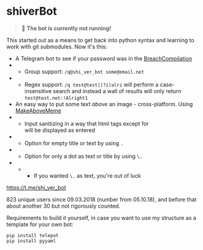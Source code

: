 # shiverBot
> 🔴 **The bot is currently not running!**

This started out as a means to get back into python syntax and learning to work with git submodules. Now it's this:
* A Telegram bot to see if your password was in the [BreachCompilation](https://www.reddit.com/r/netsec/comments/7kqpx9/recent_14_billion_password_breach_compilation_as/)
* * Group support: `/q@shi_ver_bot some@email.net`
* * Regex support: `/q test@test|(?i)alri` will perform a case-insensitive search and instead a wall of results will only return `test@test.net:!Alright1`
* An easy way to put some text _above_ an image - cross-platform. Using [MakeAboveMeme](https://github.com/lucidBrot/MakeAboveMeme)
* * Input sanitizing in a way that html tags except for <br> will be displayed as entered
* * Option for empty title or text by using `.`
* * Option for only a dot as text or title by using `\.`
* * * If you wanted `\.` as text, you're out of luck

https://t.me/shi_ver_bot

823 unique users since 09.03.2018 (number from 05.10.18), and before that about another 30 but not rigorously counted.

Requirements to build it yourself, in case you want to use my structure as a template for your own bot:
```
pip install telepot
pip install pyyaml
```
